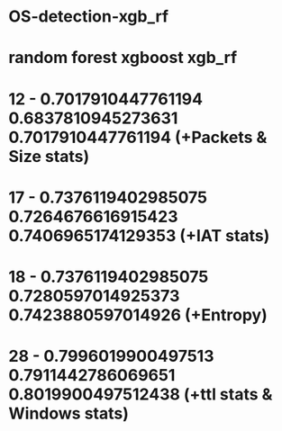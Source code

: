 # OS-detection-xgb_rf

#        random forest           xgboost             xgb_rf             
# 12 - 0.7017910447761194  0.6837810945273631  0.7017910447761194 (+Packets & Size stats)
# 17 - 0.7376119402985075  0.7264676616915423  0.7406965174129353 (+IAT stats)
# 18 - 0.7376119402985075  0.7280597014925373  0.7423880597014926 (+Entropy)
# 28 - 0.7996019900497513  0.7911442786069651  0.8019900497512438 (+ttl stats & Windows stats)

